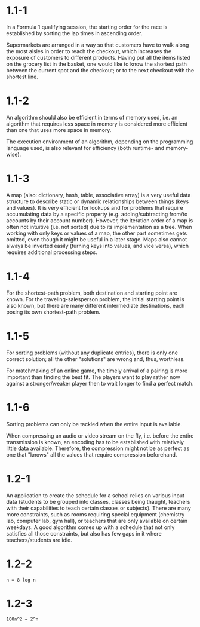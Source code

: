 # 1.1-1

In a Formula 1 qualifying session, the starting order for the race is
established by sorting the lap times in ascending order.

Supermarkets are arranged in a way so that customers have to walk along the most
aisles in order to reach the checkout, which increases the exposure of customers
to different products. Having put all the items listed on the grocery list in
the basket, one would like to know the shortest path between the current spot
and the checkout; or to the next checkout with the shortest line.

# 1.1-2

An algorithm should also be efficient in terms of memory used, i.e. an algorithm
that requires less space in memory is considered more efficient than one that
uses more space in memory.

The execution environment of an algorithm, depending on the programming language
used, is also relevant for efficiency (both runtime- and memory-wise).

# 1.1-3

A map (also: dictionary, hash, table, associative array) is a very useful data
structure to describe static or dynamic relationships between things (keys and
values). It is very efficient for lookups and for problems that require
accumulating data by a specific property (e.g. adding/subtracting from/to
accounts by their account number). However, the iteration order of a map is
often not intuitive (i.e. not sorted) due to its implementation as a tree. When
working with only keys or values of a map, the other part sometimes gets
omitted, even though it might be useful in a later stage. Maps also cannot
always be inverted easily (turning keys into values, and vice versa), which
requires additional processing steps.

# 1.1-4

For the shortest-path problem, both destination and starting point are known.
For the traveling-salesperson problem, the initial starting point is also known,
but there are many different intermediate destinations, each posing its own
shortest-path problem.

# 1.1-5

For sorting problems (without any duplicate entries), there is only one correct
solution; all the other "solutions" are wrong and, thus, worthless.

For matchmaking of an online game, the timely arrival of a pairing is more
important than finding the best fit. The players want to play rather now against
a stronger/weaker player then to wait longer to find a perfect match.

# 1.1-6

Sorting problems can only be tackled when the entire input is available.

When compressing an audio or video stream on the fly, i.e. before the entire
transmission is known, an encoding has to be established with relatively little
data available. Therefore, the compression might not be as perfect as one that
"knows" all the values that require compression beforehand.

# 1.2-1

An application to create the schedule for a school relies on various input data
(students to be grouped into classes, classes being thaught, teachers with their
capabilities to teach certain classes or subjects). There are many more
constraints, such as rooms requiring special equipment (chemistry lab, computer
lab, gym hall), or teachers that are only available on certain weekdays. A good
algorithm comes up with a schedule that not only satisfies all those
constraints, but also has few gaps in it where teachers/students are idle.

# 1.2-2

    n = 8 log n

# 1.2-3

    100n^2 = 2^n
